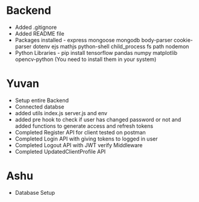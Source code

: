 # Backend

- Added .gitignore
- Added README file
- Packages installed - express mongoose mongodb body-parser cookie-parser dotenv ejs mathjs python-shell child_process fs path nodemon
- Python Libraries - pip install tensorflow pandas numpy matplotlib opencv-python (You need to install them in your system)

# Yuvan

- Setup entire Backend
- Connected databse
- added utils index.js server.js and env
- added pre hook to check if user has changed password or not and added functions to generate access and refresh tokens
- Completed Register API for client tested on postman
- Completed Login API with giving tokens to logged in user 
- Completed Logout API with JWT verify Middleware
- Completed UpdatedClientProfile API 

# Ashu
- Database Setup

